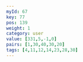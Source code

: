 ```yaml
---
myId: 67
key: 77
pos: 139
weight: 1
category: user
value: [331,5,-1,0]
pairs: [1,30,40,30,20]
tags: [4,11,12,14,23,28,30]
---
```

